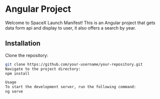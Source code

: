 # Angular Project 

Welcome to SpaceX Launch Manifest! This is an Angular project that gets data form api and display to user, it also offers a search by year.

## Installation
Clone the repository:
   ```bash
   git clone https://github.com/your-username/your-repository.git
  Navigate to the project directory:
  npm install
  
  Usage
  To start the development server, run the following command:
  ng serve

